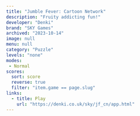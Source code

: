 ```yaml
---
title: "Jumble Fever: Cartoon Network"
description: "Fruity addicting fun!"
developer: "Denki"
brand: "SKY Games"
archived: "2023-10-14"
image: null
menu: null
category: "Puzzle"
levels: "none"
modes:
 - Normal
scores:
  sort: score
  reverse: true
  filter: "item.game == page.slug"
links:
  - title: Play
    url: "https://denki.co.uk/sky/jf_cn/app.html"
---
```

